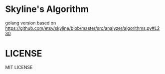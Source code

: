 # Skyline's Algorithm

golang version based on https://github.com/etsy/skyline/blob/master/src/analyzer/algorithms.py#L230

# LICENSE

MIT LICENSE
